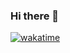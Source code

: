 ### Hi there 👋

<!--
**PureDeep/PureDeep** is a ✨ _special_ ✨ repository because its `README.md` (this file) appears on your GitHub profile.

Here are some ideas to get you started:

- 🔭 I’m currently working on ...
- 🌱 I’m currently learning ...
- 👯 I’m looking to collaborate on ...
- 🤔 I’m looking for help with ...
- 💬 Ask me about ...
- 📫 How to reach me: ...
- 😄 Pronouns: ...
- ⚡ Fun fact: ...
-->
[![wakatime](https://wakatime.com/badge/user/3a398d82-b6a9-47a3-87ca-3983cb195dff.svg)](https://wakatime.com/@3a398d82-b6a9-47a3-87ca-3983cb195dff)
